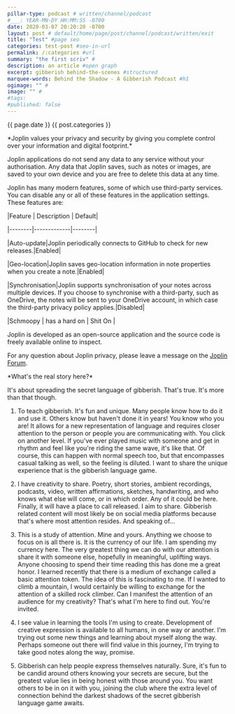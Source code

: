 ```yaml
---
pillar-type: podcast # written/channel/podcast
#___: YEAR-MN-DY HH:MM:SS -0700
date: 2020-03-07 20:20:20 -0700
layout: post # default/home/page/post/channel/podcast/written/exit
title: "Test" #page seo
categories: test-post #seo-in-url
permalink: /:categories #url
summary: "the first scriv" #
description: an article #open graph
excerpt: gibberish behind-the-scenes #structured
marquee-words: Behind the Shadow - A Gibberish Podcast #h1
ogimage: "" #
image: "" #
#tags:
#published: false
---
```

{{ page.date }} {{ post.categories }}

\*Joplin values your privacy and security by giving you complete control over your information and digital footprint.\*

Joplin applications do not send any data to any service without your authorisation. Any data that Joplin saves, such as notes or images, are saved to your own device and you are free to delete this data at any time.

Joplin has many modern features, some of which use third-party services. You can disable any or all of these features in the application settings. These features are:

|Feature | Description | Default|

|--------|-------------|--------|

|Auto-update|Joplin periodically connects to GitHub to check for new releases.|Enabled|

|Geo-location|Joplin saves geo-location information in note properties when you create a note.|Enabled|

|Synchronisation|Joplin supports synchronisation of your notes across multiple devices. If you choose to synchronise with a third-party, such as OneDrive, the notes will be sent to your OneDrive account, in which case the third-party privacy policy applies.|Disabled|

|Schmoopy | has a hard on | Shit On |

Joplin is developed as an open-source application and the source code is freely available online to inspect.

For any question about Joplin privacy, please leave a message on the [Joplin Forum](https://discourse.joplinapp.org/).






\*What's the real story here?\*

  

It's about spreading the secret language of gibberish. That's true. It's more than that though.

  

1. To teach gibberish. It's fun and unique. Many people know how to do it and use it. Others know but haven't done it in years! You know who you are! It allows for a new representation of language and requires closer attention to the person or people you are communicating with. You click on another level. If you've ever played music with someone and get in rhythm and feel like you're riding the same wave, it's like that. Of course, this can happen with normal speech too, but that encompasses casual talking as well, so the feeling is diluted. I want to share the unique experience that is the gibberish language game.

  

2. I have creativity to share. Poetry, short stories, ambient recordings,  podcasts, video, written affirmations, sketches, handwriting, and who knows what else will come, or in which order. Any of it could be here. Finally, it will have a place to call released. I aim to share. Gibberish related content will most likely be on social media platforms because that's where most attention resides. And speaking of...

  

3. This is a study of attention. Mine and yours. Anything we choose to focus on is all there is. It is the currency of our life. I am spending my currency here. The very greatest thing we can do with our attention is share it with someone else, hopefully in meaningful, uplifting ways. Anyone choosing to spend their time reading this has done me a great honor. I learned recently that there is a medium of exchange called a basic attention token. The idea of this is fascinating to me. If I wanted to climb a mountain, I would certainly be willing to exchange for the attention of a skilled rock climber. Can I manifest the attention of an audience for my creativity? That's what I'm here to find out. You're invited.

  

4. I see value in learning the tools I'm using to create. Development of creative expression is available to all humans, in one way or another. I'm trying out some new things and learning about myself along the way. Perhaps someone out there will find value in this journey, I'm trying to take good notes along the way, promise.

  

5. Gibberish can help people express themselves naturally. Sure, it's fun to be candid around others knowing your secrets are secure, but the greatest value lies in being honest with those around you. You want others to be in on it with you, joining the club where the extra level of connection behind the darkest shadows of the secret gibberish language game awaits.